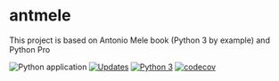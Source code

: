 # antmele
This project is based on Antonio Mele book (Python 3 by example) and Python Pro

![Python application](https://github.com/jlplautz/antmele/workflows/Python%20application/badge.svg)
[![Updates](https://pyup.io/repos/github/jlplautz/antmele/shield.svg)](https://pyup.io/repos/github/jlplautz/antmele/)
[![Python 3](https://pyup.io/repos/github/jlplautz/antmele/python-3-shield.svg)](https://pyup.io/repos/github/jlplautz/antmele/)
[![codecov](https://codecov.io/gh/jlplautz/antmele/branch/master/graph/badge.svg?token=YLN1EHLJIC)](https://codecov.io/gh/jlplautz/antmele)